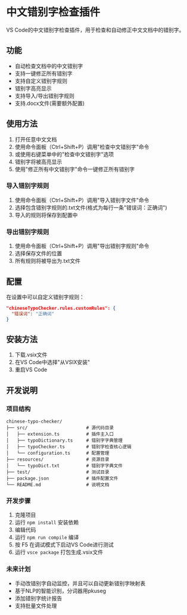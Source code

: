 # 中文错别字检查插件

VS Code的中文错别字检查插件，用于检查和自动修正中文文档中的错别字。

## 功能

- 自动检查文档中的中文错别字
- 支持一键修正所有错别字
- 支持自定义错别字规则
- 错别字高亮显示
- 支持导入/导出错别字规则
- 支持.docx文件(需要额外配置)

## 使用方法

1. 打开任意中文文档
2. 使用命令面板（Ctrl+Shift+P）调用"检查中文错别字"命令
3. 或使用右键菜单中的"检查中文错别字"选项
4. 错别字将被高亮显示
5. 使用"修正所有中文错别字"命令一键修正所有错别字

### 导入错别字规则

1. 使用命令面板（Ctrl+Shift+P）调用"导入错别字文件"命令
2. 选择包含错别字规则的.txt文件(格式为每行一条"错误词：正确词")
3. 导入的规则将保存到配置中

### 导出错别字规则

1. 使用命令面板（Ctrl+Shift+P）调用"导出错别字规则"命令
2. 选择保存文件的位置
3. 所有规则将被导出为.txt文件

## 配置

在设置中可以自定义错别字规则：

```json
"chineseTypoChecker.rules.customRules": {
  "错误词": "正确词"
}
```

## 安装方法

1. 下载.vsix文件
2. 在VS Code中选择"从VSIX安装"
3. 重启VS Code

## 开发说明

### 项目结构

```
chinese-typo-checker/
├── src/                      # 源代码目录
│   ├── extension.ts          # 插件主入口
│   ├── typoDictionary.ts     # 错别字字典管理
│   ├── typoChecker.ts        # 错别字检查核心逻辑
│   └── configuration.ts      # 配置管理
├── resources/                # 资源目录
│   └── typoDict.txt          # 错别字字典文件
├── test/                     # 测试目录
├── package.json              # 插件配置文件
└── README.md                 # 说明文档
```

### 开发步骤

1. 克隆项目
2. 运行 `npm install` 安装依赖
3. 编辑代码
4. 运行 `npm run compile` 编译
5. 按 F5 在调试模式下启动VS Code进行测试
6. 运行 `vsce package` 打包生成.vsix文件

### 未来计划

- 手动改错别字自动监控，并且可以自动更新错别字映射表
- 基于NLP的智能识别，分词器用pkuseg
- 添加错别字统计报告
- 支持批量文件处理 